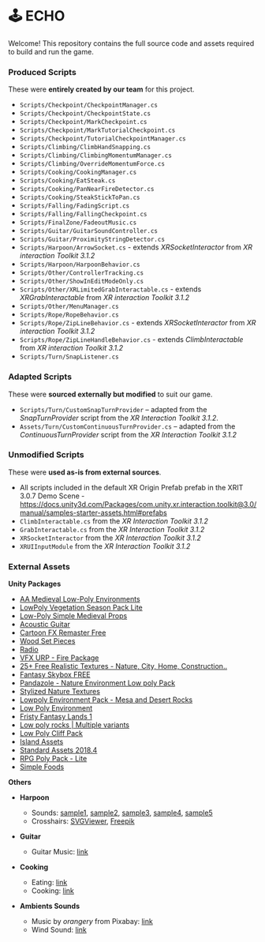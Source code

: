 # 🕹️ ECHO

Welcome! This repository contains the full source code and assets required to build and run the game.

### Produced Scripts

These were **entirely created by our team** for this project.

- `Scripts/Checkpoint/CheckpointManager.cs`
- `Scripts/Checkpoint/CheckpointState.cs`
- `Scripts/Checkpoint/MarkCheckpoint.cs`
- `Scripts/Checkpoint/MarkTutorialCheckpoint.cs`
- `Scripts/Checkpoint/TutorialCheckpointManager.cs`
- `Scripts/Climbing/ClimbHandSnapping.cs`
- `Scripts/Climbing/ClimbingMomentumManager.cs`
- `Scripts/Climbing/OverrideMomentumForce.cs`
- `Scripts/Cooking/CookingManager.cs`
- `Scripts/Cooking/EatSteak.cs`
- `Scripts/Cooking/PanNearFireDetector.cs`
- `Scripts/Cooking/SteakStickToPan.cs`
- `Scripts/Falling/FadingScript.cs`
- `Scripts/Falling/FallingCheckpoint.cs`
- `Scripts/FinalZone/FadeoutMusic.cs`
- `Scripts/Guitar/GuitarSoundController.cs`
- `Scripts/Guitar/ProximityStringDetector.cs`
- `Scripts/Harpoon/ArrowSocket.cs` - extends _XRSocketInteractor_ from _XR interaction Toolkit 3.1.2_
- `Scripts/Harpoon/HarpoonBehavior.cs`
- `Scripts/Other/ControllerTracking.cs`
- `Scripts/Other/ShowInEditModeOnly.cs`
- `Scripts/Other/XRLimitedGrabInteractable.cs` - extends _XRGrabInteractable_ from _XR interaction Toolkit 3.1.2_
- `Scripts/Other/MenuManager.cs`
- `Scripts/Rope/RopeBehavior.cs`
- `Scripts/Rope/ZipLineBehavior.cs` - extends _XRSocketInteractor_ from _XR interaction Toolkit 3.1.2_
- `Scripts/Rope/ZipLineHandleBehavior.cs` - extends _ClimbInteractable_ from _XR interaction Toolkit 3.1.2_
- `Scripts/Turn/SnapListener.cs`

### Adapted Scripts

These were **sourced externally but modified** to suit our game.

- `Scripts/Turn/CustomSnapTurnProvider` – adapted from the _SnapTurnProvider_ script from the _XR Interaction Toolkit 3.1.2_.
- `Assets/Turn/CustomContinuousTurnProvider.cs` – adapted from the _ContinuousTurnProvider_ script from the _XR Interaction Toolkit 3.1.2_


### Unmodified Scripts

These were **used as-is from external sources**.

- All scripts included in the default XR Origin Prefab prefab in the XRIT 3.0.7 Demo Scene - https://docs.unity3d.com/Packages/com.unity.xr.interaction.toolkit@3.0/manual/samples-starter-assets.html#prefabs
- `ClimbInteractable.cs` from the _XR Interaction Toolkit 3.1.2_
- `GrabInteractable.cs` from the _XR Interaction Toolkit 3.1.2_
- `XRSocketInteractor` from the _XR Interaction Toolkit 3.1.2_
- `XRUIInputModule` from the _XR Interaction Toolkit 3.1.2_ 

### External Assets

**Unity Packages**

- [AA Medieval Low-Poly Environments](https://assetstore.unity.com/packages/3d/environments/aa-low-poly-medieval-environment-249533)
- [LowPoly Vegetation Season Pack Lite](https://assetstore.unity.com/packages/3d/environments/landscapes/low-poly-simple-nature-pack-162153)
- [Low-Poly Simple Medieval Props](https://assetstore.unity.com/packages/3d/props/low-poly-simple-medieval-props-258397)
- [Acoustic Guitar](https://assetstore.unity.com/packages/3d/props/acoustic-guitar-21037)
- [Cartoon FX Remaster Free](https://assetstore.unity.com/packages/vfx/particles/cartoon-fx-remaster-free-109565)
- [Wood Set Pieces](https://assetstore.unity.com/packages/3d/props/wood-set-pieces-33853)
- [Radio](https://assetstore.unity.com/packages/3d/props/radio-230712)
- [VFX URP - Fire Package](https://assetstore.unity.com/packages/vfx/particles/fire-explosions/vfx-urp-fire-package-305098)
- [25+ Free Realistic Textures - Nature, City, Home, Construction..](https://assetstore.unity.com/packages/2d/textures-materials/25-free-realistic-textures-nature-city-home-construction-more-240323)
- [Fantasy Skybox FREE](https://assetstore.unity.com/packages/2d/textures-materials/sky/fantasy-skybox-free-18353)
- [Pandazole - Nature Environment Low poly Pack](https://assetstore.unity.com/packages/3d/environments/pandazole-nature-environment-low-poly-pack-212621)
- [Stylized Nature Textures](https://assetstore.unity.com/packages/2d/textures-materials/stylized-nature-textures-228680)
- [Lowpoly Environment Pack - Mesa and Desert Rocks](https://assetstore.unity.com/packages/3d/environments/landscapes/lowpoly-environment-pack-mesa-and-desert-rocks-167831)
- [Low Poly Environment](https://assetstore.unity.com/packages/3d/environments/low-poly-environment-315184)
- [Fristy Fantasy Lands 1](https://assetstore.unity.com/packages/3d/environments/fantasy/fristy-fantasy-lands-1-198504)
- [Low poly rocks | Multiple variants](https://assetstore.unity.com/packages/3d/environments/landscapes/low-poly-rocks-multiple-variants-254461)
- [Low Poly Cliff Pack](https://assetstore.unity.com/packages/3d/environments/landscapes/low-poly-cliff-pack-67289)
- [Island Assets](https://assetstore.unity.com/packages/3d/environments/island-assets-56989)
- [Standard Assets 2018.4](https://assetstore.unity.com/packages/essentials/asset-packs/standard-assets-2018-4-check-out-starter-assets-first-person-thi-32351)
- [RPG Poly Pack - Lite](https://assetstore.unity.com/packages/3d/environments/landscapes/rpg-poly-pack-lite-148410)
- [Simple Foods](https://assetstore.unity.com/packages/3d/props/food/simple-foods-207032)

**Others**

- **Harpoon**
  - Sounds: [sample1](https://pixabay.com/sound-effects/grappling-gun-132447/), [sample2](https://pixabay.com/sound-effects/item-equip-6904/), [sample3](https://pixabay.com/sound-effects/pop-1-101427/), [sample4](https://pixabay.com/sound-effects/error-8-206492/), [sample5](https://pixabay.com/sound-effects/camera-shutter-107889/)
  - Crosshairs: [SVGViewer](https://www.svgviewer.dev/), [Freepik](https://www.freepik.com)

- **Guitar**
  - Guitar Music: [link](https://pixabay.com/music/folk-guitar-ambient-339839/)

- **Cooking**
  - Eating: [link](https://pixabay.com/sound-effects/eating-sound-effect-36186/)
  - Cooking: [link](https://pixabay.com/sound-effects/cooking-onions-72799/)

- **Ambients Sounds**
  - Music by *orangery* from Pixabay: [link](https://pixabay.com/music/acoustic-group-coniferous-forest-142569/)
  - Wind Sound: [link](https://pixabay.com/sound-effects/smooth-cold-wind-looped-135538/)
